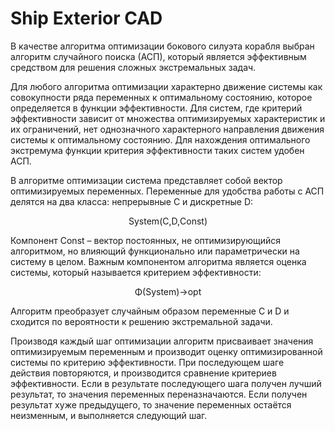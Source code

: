 # Ship Exterior CAD

В качестве алгоритма оптимизации бокового силуэта корабля выбран алгоритм случайного поиска (АСП), который является эффективным средством для решения сложных экстремальных задач.

Для любого алгоритма оптимизации характерно движение системы как совокупности ряда переменных к оптимальному состоянию, которое определяется в функции эффективности. Для систем, где критерий эффективности зависит от множества оптимизируемых характеристик и их ограничений, нет однозначного характерного направления движения системы к оптимальному состоянию. Для нахождения оптимального экстремума функции критерия эффективности таких систем удобен АСП.

В алгоритме оптимизации система представляет собой вектор оптимизируемых переменных. Переменные для удобства работы с АСП делятся на два класса: непрерывные C и дискретные D:

<center>System(C,D,Сonst) </center>

Компонент Сonst – вектор постоянных, не оптимизирующийся алгоритмом, но влияющий функционально или параметрически на систему в целом.
Важным компонентом алгоритма является оценка системы, который называется критерием эффективности:

<center>Φ(System)→opt </center>

Алгоритм преобразует случайным образом переменные C и D и сходится по вероятности к решению экстремальной задачи.

Производя каждый шаг оптимизации алгоритм присваивает значения оптимизируемым переменным и производит оценку оптимизированной системы по критерию эффективности. При последующем шаге действия повторяются, и производится сравнение критериев эффективности. Если в результате последующего шага получен лучший результат, то значения переменных переназначаются. Если получен результат хуже предыдущего, то значение переменных остаётся неизменным, и выполняется следующий шаг.
